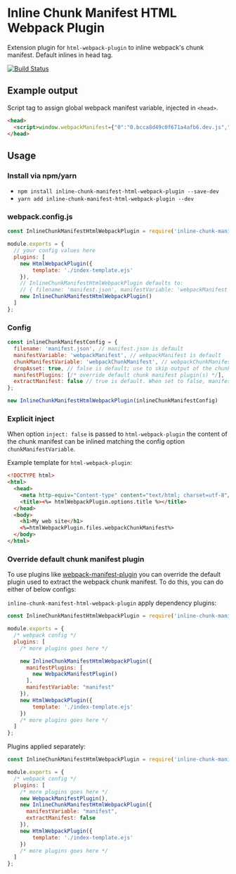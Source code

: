 # Inline Chunk Manifest HTML Webpack Plugin
Extension plugin for `html-webpack-plugin` to inline webpack's chunk manifest. Default inlines in head tag.

[![Build Status](https://travis-ci.org/jouni-kantola/inline-chunk-manifest-html-webpack-plugin.svg?branch=master)](https://travis-ci.org/jouni-kantola/inline-chunk-manifest-html-webpack-plugin)

## Example output
Script tag to assign global webpack manifest variable, injected in `<head>`.
```html
<head>
  <script>window.webpackManifest={"0":"0.bcca8d49c0f671a4afb6.dev.js","1":"1.6617d1b992b44b0996dc.dev.js"}</script>
</head>
```

## Usage

### Install via npm/yarn
- `npm install inline-chunk-manifest-html-webpack-plugin --save-dev`
- `yarn add inline-chunk-manifest-html-webpack-plugin --dev`

### webpack.config.js
```javascript
const InlineChunkManifestHtmlWebpackPlugin = require('inline-chunk-manifest-html-webpack-plugin');

module.exports = {
  // your config values here
  plugins: [
    new HtmlWebpackPlugin({
        template: './index-template.ejs'
    }),
    // InlineChunkManifestHtmlWebpackPlugin defaults to:
    // { filename: 'manifest.json', manifestVariable: 'webpackManifest', chunkManifestVariable: 'webpackChunkManifest', dropAsset: false }
    new InlineChunkManifestHtmlWebpackPlugin()
  ]
};
```

### Config
```javascript
const inlineChunkManifestConfig = {
  filename: 'manifest.json', // manifest.json is default
  manifestVariable: 'webpackManifest', // webpackManifest is default
  chunkManifestVariable: 'webpackChunkManifest', // webpackChunkManifest is default; use in html-webpack-plugin template
  dropAsset: true, // false is default; use to skip output of the chunk manifest asset (removes manifest.json)
  manifestPlugins: [/* override default chunk manifest plugin(s) */],
  extractManifest: false // true is default. When set to false, manifestPlugins (incl default) is not applied
};

new InlineChunkManifestHtmlWebpackPlugin(inlineChunkManifestConfig)
```

### Explicit inject
When option `inject: false` is passed to `html-webpack-plugin` the content of the chunk manifest can be inlined matching the config option `chunkManifestVariable`.

Example template for `html-webpack-plugin`:
```html
<!DOCTYPE html>
<html>
  <head>
    <meta http-equiv="Content-type" content="text/html; charset=utf-8"/>
    <title><%= htmlWebpackPlugin.options.title %></title>
  </head>
  <body>
    <h1>My web site</h1>
    <%=htmlWebpackPlugin.files.webpackChunkManifest%>
  </body>
</html>
```

### Override default chunk manifest plugin
To use plugins like [webpack-manifest-plugin](https://github.com/danethurber/webpack-manifest-plugin) you can override the default plugin used to extract the webpack chunk manifest. To do this, you can do either of below configs:

`inline-chunk-manifest-html-webpack-plugin` apply dependency plugins:
```javascript
const InlineChunkManifestHtmlWebpackPlugin = require('inline-chunk-manifest-html-webpack-plugin');

module.exports = {
  /* webpack config */
  plugins: [
    /* more plugins goes here */

    new InlineChunkManifestHtmlWebpackPlugin({
      manifestPlugins: [
        new WebpackManifestPlugin()
      ],
      manifestVariable: "manifest"
    }),
    new HtmlWebpackPlugin({
        template: './index-template.ejs'
    })
    /* more plugins goes here */
  ]
};
```

Plugins applied separately:
```javascript
const InlineChunkManifestHtmlWebpackPlugin = require('inline-chunk-manifest-html-webpack-plugin');

module.exports = {
  /* webpack config */
  plugins: [
    /* more plugins goes here */
    new WebpackManifestPlugin(),
    new InlineChunkManifestHtmlWebpackPlugin({
      manifestVariable: "manifest",
      extractManifest: false
    }),
    new HtmlWebpackPlugin({
        template: './index-template.ejs'
    })
    /* more plugins goes here */
  ]
};
```
